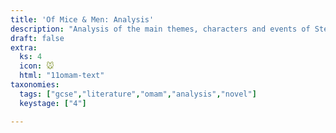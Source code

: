 ```yaml
---
title: 'Of Mice & Men: Analysis'
description: "Analysis of the main themes, characters and events of Steinbeck's novel."
draft: false
extra:
  ks: 4
  icon: 🐭
  html: "11omam-text"
taxonomies:
  tags: ["gcse","literature","omam","analysis","novel"]
  keystage: ["4"]

---
```

